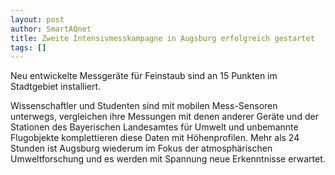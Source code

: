 ```yaml
---
layout: post
author: SmartAQnet
title: Zweite Intensivmesskampagne in Augsburg erfolgreich gestartet
tags: []
---
```

Neu entwickelte Messgeräte für Feinstaub sind an 15 Punkten im Stadtgebiet installiert.

Wissenschaftler und Studenten sind mit mobilen Mess-Sensoren unterwegs, vergleichen ihre Messungen mit denen anderer Geräte und der Stationen des Bayerischen Landesamtes für Umwelt
und unbemannte Flugobjekte komplettieren diese Daten mit Höhenprofilen. Mehr als 24 Stunden ist Augsburg wiederum im Fokus der atmosphärischen Umweltforschung und es werden mit Spannung neue Erkenntnisse erwartet.